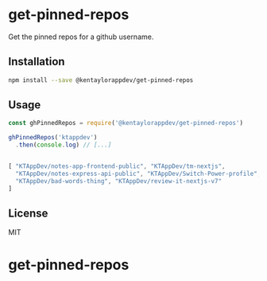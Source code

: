 # get-pinned-repos 
Get the pinned repos for a github username.

## Installation

```bash
npm install --save @kentaylorappdev/get-pinned-repos
```

## Usage

```javascript
const ghPinnedRepos = require('@kentaylorappdev/get-pinned-repos')

ghPinnedRepos('ktappdev')
  .then(console.log) // [...]


[ "KTAppDev/notes-app-frontend-public", "KTAppDev/tm-nextjs",
  "KTAppDev/notes-express-api-public", "KTAppDev/Switch-Power-profile",
  "KTAppDev/bad-words-thing", "KTAppDev/review-it-nextjs-v7"
]
```

## License

MIT


# get-pinned-repos
